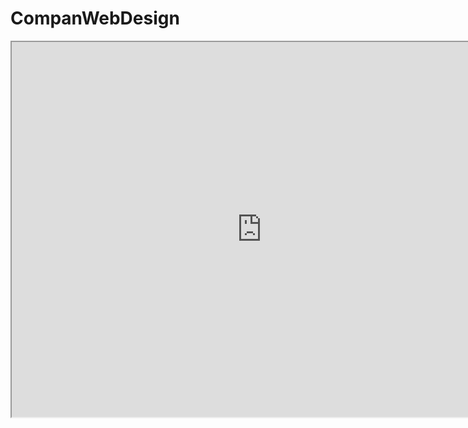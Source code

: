 # CompanWebDesign

<iframe src="https://elegant-rugelach-c50107.netlify.app/?fbclid=IwZXh0bgNhZW0CMTAAAR2GAVQpNd2bS2zLTclgRTULYgZzNHabc37QQxECIL5ngU8tJ-0bDJyYsNY_aem_OLJGDt6LUX8KUX7Kn8JpnQ" width="800" height="600"></iframe>
